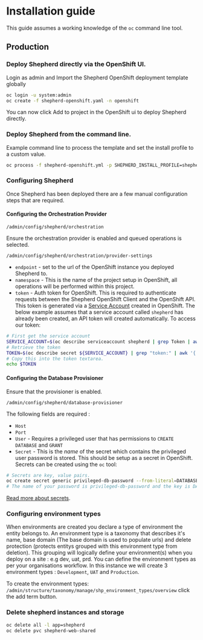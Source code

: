 # Installation guide

This guide assumes a working knowledge of the `oc` command line tool. 

## Production

### Deploy Shepherd directly via the OpenShift UI.
Login as admin and Import the Shepherd OpenShift deployment template globally
```bash
oc login -u system:admin
oc create -f shepherd-openshift.yaml -n openshift
```
You can now click Add to project in the OpenShift ui to deploy Shepherd directly.

### Deploy Shepherd from the command line.
Example command line to process the template and set the install profile to a custom value. 
```bash
oc process -f shepherd-openshift.yml -p SHEPHERD_INSTALL_PROFILE=shepherd | oc create -f -
```

### Configuring Shepherd

Once Shepherd has been deployed there are a few manual configuration steps that are required. 

#### Configuring the Orchestration Provider

`/admin/config/shepherd/orchestration`

Ensure the orchestration provider is enabled and queued operations is selected.

`/admin/config/shepherd/orchestration/provider-settings`

- `endpoint` - set to the url of the OpenShift instance you deployed Shepherd to.
- `namespace` - This is the name of the project setup in OpenShift, all operations will be performed within this project.
- `token` - Auth token for OpenShift. This is required to authenticate requests between the Shepherd OpenShift Client and the OpenShift API.
   This token is generated via a [Service Account](https://docs.openshift.com/container-platform/3.5/dev_guide/service_accounts.html) created in OpenShift. 
   The below example assumes that a service account called `shepherd` has already been created, an API token will created automatically. 
   To access our token:
```bash
# First get the service account
SERVICE_ACCOUNT=$(oc describe serviceaccount shepherd | grep Token | awk '{ print $2 }')
# Retrieve the token 
TOKEN=$(oc describe secret ${SERVICE_ACCOUNT} | grep "token:" | awk '{ print $2 }')
# Copy this into the token textarea.
echo $TOKEN
```

#### Configuring the Database Provisioner

Ensure that the provisioner is enabled. 

`/admin/config/shepherd/database-provisioner`

The following fields are required : 
- `Host` 
- `Port`
- `User` - Requires a privileged user that has permissions to `CREATE DATABASE` and `GRANT`
- `Secret` - This is the *name* of the secret which contains the privileged user password is stored. This should be setup as a secret in OpenShift.
Secrets can be created using the `oc` tool:
```bash
# Secrets are key, value pairs. 
oc create secret generic privileged-db-password --from-literal=DATABASE_PASSWORD=SUPERSECRETPWD
# The name of your password is privileged-db-password and the key is DATABASE_PASSWORD.
``` 
[Read more about secrets](https://docs.openshift.com/container-platform/3.5/dev_guide/secrets.html). 

### Configuring environment types

When environments are created you declare a type of environment the entity belongs to. An environment type is a taxonomy that describes it's name,
base domain (The base domain is used to populate urls) and delete protection (protects entitys grouped with this environment type from deletion). 
This grouping will logically define your environment(s) when you deploy on a site : e.g dev, uat, prd. You can define the environment types as per your 
organisations workflow. In this instance we will create 3 environment types : `Development`, `UAT` and `Production`.

To create the environment types: 
`/admin/structure/taxonomy/manage/shp_environment_types/overview` click the add term button. 

### Delete shepherd instances and storage
```bash
oc delete all -l app=shepherd
oc delete pvc shepherd-web-shared
```
